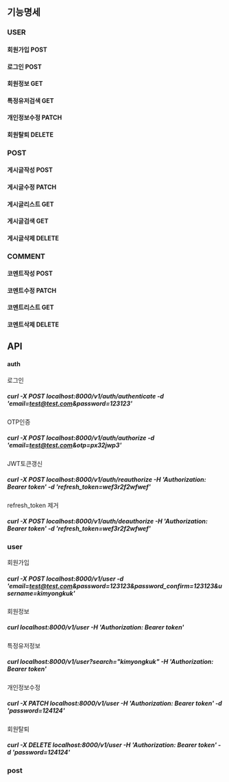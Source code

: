 ## 기능명세

### USER

#### 회원가입 POST

#### 로그인 POST

#### 회원정보 GET

#### 특정유저검색 GET

#### 개인정보수정 PATCH

#### 회원탈퇴 DELETE

### POST

#### 게시글작성 POST

#### 게시글수정 PATCH

#### 게시글리스트 GET

#### 게시글검색 GET

#### 게시글삭제 DELETE

### COMMENT

#### 코멘트작성 POST

#### 코멘트수정 PATCH

#### 코멘트리스트 GET

#### 코멘트삭제 DELETE

## API

#### auth

로그인

##### curl -X POST localhost:8000/v1/auth/authenticate -d 'email=test@test.com&password=123123'

OTP인증

##### curl -X POST localhost:8000/v1/auth/authorize -d 'email=test@test.com&otp=px32jwp3'

JWT토큰갱신

##### curl -X POST localhost:8000/v1/auth/reauthorize -H 'Authorization: Bearer token' -d 'refresh_token=wef3r2f2wfwef'

refresh_token 제거

##### curl -X POST localhost:8000/v1/auth/deauthorize -H 'Authorization: Bearer token' -d 'refresh_token=wef3r2f2wfwef'

### user

회원가입

##### curl -X POST localhost:8000/v1/user -d 'email=test@test.com&password=123123&password_confirm=123123&username=kimyongkuk'

회원정보

##### curl localhost:8000/v1/user -H 'Authorization: Bearer token'

특정유저정보

##### curl localhost:8000/v1/user?search="kimyongkuk" -H 'Authorization: Bearer token'

개인정보수정

##### curl -X PATCH localhost:8000/v1/user -H 'Authorization: Bearer token' -d 'password=124124'

회원탈퇴

##### curl -X DELETE localhost:8000/v1/user -H 'Authorization: Bearer token' -d 'password=124124'

### post
